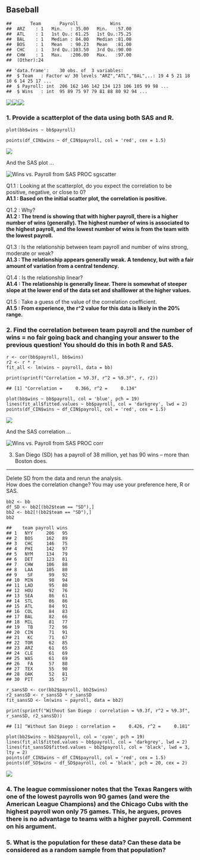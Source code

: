 Baseball
--------

    ##       Team       Payroll            Wins      
    ##  ARZ    : 1   Min.   : 35.00   Min.   :57.00  
    ##  ATL    : 1   1st Qu.: 61.25   1st Qu.:75.25  
    ##  BAL    : 1   Median : 84.00   Median :81.00  
    ##  BOS    : 1   Mean   : 90.23   Mean   :81.00  
    ##  CHC    : 1   3rd Qu.:103.50   3rd Qu.:90.00  
    ##  CHW    : 1   Max.   :206.00   Max.   :97.00  
    ##  (Other):24

    ## 'data.frame':    30 obs. of  3 variables:
    ##  $ Team   : Factor w/ 30 levels "ARZ","ATL","BAL",..: 19 4 5 21 18 10 6 14 25 17 ...
    ##  $ Payroll: int  206 162 146 142 134 123 106 105 99 98 ...
    ##  $ Wins   : int  95 89 75 97 79 81 88 80 92 94 ...

![](baseball_files/figure-markdown_strict/unnamed-chunk-1-1.png)![](baseball_files/figure-markdown_strict/unnamed-chunk-1-2.png)![](baseball_files/figure-markdown_strict/unnamed-chunk-1-3.png)

### 1. Provide a scatterplot of the data using both SAS and R.

    plot(bb$wins ~ bb$payroll)

    points(df_CIN$wins ~ df_CIN$payroll, col = 'red', cex = 1.5)

![](baseball_files/figure-markdown_strict/unnamed-chunk-2-1.png)

And the SAS plot ...

![Wins vs. Payroll from SAS PROC sgscatter](scatter_plot.png)

Q1.1 : Looking at the scatterplot, do you expect the correlation to be
positive, negative, or close to 0?  
**A1.1 : Based on the initial scatter plot, the correlation is
positive.**

Q1.2 : Why?  
**A1.2 : The trend is showing that with higher payroll, there is a
higher number of wins (generally). The highest number of wins is
associated to the highest payroll, and the lowest number of wins is from
the team with the lowest payroll.**

Q1.3 : Is the relationship between team payroll and number of wins
strong, moderate or weak?  
**A1.3 : The relationship appears generally weak. A tendency, but with a
fair amount of variation from a central tendency.**

Q1.4 : Is the relationship linear?  
**A1.4 : The relationship is generally linear. There is somewhat of
steeper slope at the lower end of the data set and shalllower at the
higher values.**

Q1.5 : Take a guess of the value of the correlation coefficient.  
**A1.5 : From experience, the r^2 value for this data is likely in the
20% range.**

### 2. Find the correlation between team payroll and the number of wins = no fair going back and changing your answer to the previous question! You should do this in both R and SAS.

    r <- cor(bb$payroll, bb$wins)
    r2 <- r * r
    fit_all <- lm(wins ~ payroll, data = bb)

    print(sprintf("Correlation = %9.3f, r^2 = %9.3f", r, r2))

    ## [1] "Correlation =     0.366, r^2 =     0.134"

    plot(bb$wins ~ bb$payroll, col = 'blue', pch = 19)
    lines(fit_all$fitted.values ~ bb$payroll, col = 'darkgrey', lwd = 2)
    points(df_CIN$wins ~ df_CIN$payroll, col = 'red', cex = 1.5)

![](baseball_files/figure-markdown_strict/unnamed-chunk-3-1.png)

And the SAS correlation ...

![Wins vs. Payroll from SAS PROC corr](correlation.png)

3. San Diego (SD) has a payroll of 38 million, yet has 90 wins – more than Boston does.
---------------------------------------------------------------------------------------

Delete SD from the data and rerun the analysis.  
How does the correlation change? You may use your preference here, R or
SAS.

    bb2 <- bb
    df_SD <- bb2[(bb2$team == "SD"),]
    bb2 <- bb2[!(bb2$team == "SD"),]
    bb2

    ##    team payroll wins
    ## 1   NYY     206   95
    ## 2   BOS     162   89
    ## 3   CHC     146   75
    ## 4   PHI     142   97
    ## 5   NYM     134   79
    ## 6   DET     123   81
    ## 7   CHW     106   88
    ## 8   LAA     105   80
    ## 9    SF      99   92
    ## 10  MIN      98   94
    ## 11  LAD      95   80
    ## 12  HOU      92   76
    ## 13  SEA      86   61
    ## 14  STL      86   86
    ## 15  ATL      84   91
    ## 16  COL      84   83
    ## 17  BAL      82   66
    ## 18  MIL      81   77
    ## 19   TB      72   96
    ## 20  CIN      71   91
    ## 21   KC      71   67
    ## 22  TOR      62   85
    ## 23  ARZ      61   65
    ## 24  CLE      61   69
    ## 25  WAS      61   69
    ## 26   FA      57   80
    ## 27  TEX      55   90
    ## 28  OAK      52   81
    ## 30  PIT      35   57

    r_sansSD <- cor(bb2$payroll, bb2$wins)
    r2_sansSD <- r_sansSD * r_sansSD
    fit_sansSD <- lm(wins ~ payroll, data = bb2)

    print(sprintf("Without San Diego : correlation = %9.3f, r^2 = %9.3f", r_sansSD, r2_sansSD))

    ## [1] "Without San Diego : correlation =     0.426, r^2 =     0.181"

    plot(bb2$wins ~ bb2$payroll, col = 'cyan', pch = 19)
    lines(fit_all$fitted.values ~ bb$payroll, col = 'darkgrey', lwd = 2)
    lines(fit_sansSD$fitted.values ~ bb2$payroll, col = 'black', lwd = 3, lty = 2)
    points(df_CIN$wins ~ df_CIN$payroll, col = 'red', cex = 1.5)
    points(df_SD$wins ~ df_SD$payroll, col = 'black', pch = 20, cex = 2)

![](baseball_files/figure-markdown_strict/unnamed-chunk-4-1.png)

### 4. The league commissioner notes that the Texas Rangers with one of the lowest payrolls won 90 games (and were the American League Champions) and the Chicago Cubs with the highest payroll won only 75 games. This, he argues, proves there is no advantage to teams with a higher payroll. Comment on his argument.

### 5. What is the population for these data? Can these data be considered as a random sample from that population?
